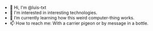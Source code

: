 - 👋 Hi, I'm @luis-txt
- 👀 I'm interested in interesting technologies.
- 🌱 I’m currently learning how this weird computer-thing works.
- 📫 How to reach me: With a carrier pigeon or by message in a bottle.
